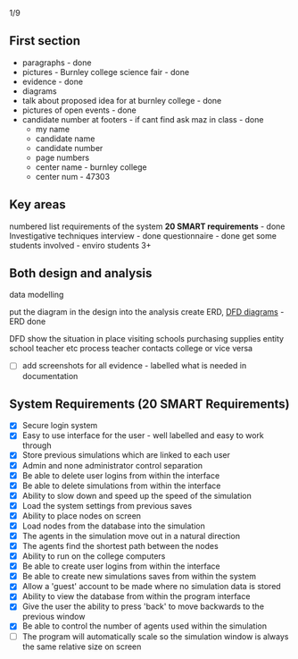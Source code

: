 
1/9
## First section
- paragraphs - done
- pictures - Burnley college science fair - done
- evidence - done
- diagrams
- talk about proposed idea for at burnley college - done
- pictures of open events - done
- candidate number at footers - if cant find ask maz in class - done
	- my name
	- candidate name
	- candidate number
	- page numbers
	- center name - burnley college
	- center num - 47303

## Key areas
numbered list requirements of the system
	**20 SMART requirements** - done
Investigative techniques
	interview - done
	questionnaire - done
		get some students involved - enviro students
	3+


## **Both design and analysis**

data modelling

put the diagram in the design into the analysis
create ERD, [DFD diagrams](https://eur02.safelinks.protection.outlook.com/?url=https%3A%2F%2Ffaculty.babson.edu%2Fdewire%2Freadings%2Fdfddiag.htm&data=05%7C02%7C100196067%40student.burnley.ac.uk%7Cf901e0253d5647a5eead08dc232051e2%7Cc5ee3f28e1254bdab46c7eca13a0238e%7C1%7C0%7C638423868922363057%7CUnknown%7CTWFpbGZsb3d8eyJWIjoiMC4wLjAwMDAiLCJQIjoiV2luMzIiLCJBTiI6Ik1haWwiLCJXVCI6Mn0%3D%7C0%7C%7C%7C&sdata=Xs5D%2FbjX5ZebG57fjivvBeXecK5A39E1lXgrQ2uk2sc%3D&reserved=0) - ERD done


DFD 
	show the situation in place 
		visiting schools
		purchasing supplies
			entity
				school
				teacher
				etc
			process
				teacher contacts college or vice versa
				
- [ ] add screenshots for all evidence - labelled what is needed in documentation 
		    		
## System Requirements (20 SMART Requirements)
- [x]  Secure login system
- [x]  Easy to use interface for the user - well labelled and easy to work through
- [x] Store previous simulations which are linked to each user
- [x] Admin and none administrator control separation
- [x] Be able to delete user logins from within the interface
- [x] Be able to delete simulations from within the interface
- [x]  Ability to slow down and speed up the speed of the simulation
- [x] Load the system settings from previous saves
- [x] Ability to place nodes on screen
- [x] Load nodes from the database into the simulation
- [x] The agents in the simulation move out in a natural direction
- [x] The agents find the shortest path between the nodes
- [x] Ability to run on the college computers
- [x] Be able to create user logins from within the interface
- [x] Be able to create new simulations saves from within the system
- [x] Allow a 'guest' account to be made where no simulation data is stored
- [x] Ability to view the database from within the program interface
- [x] Give the user the ability to press 'back' to move backwards to the previous window
- [x] Be able to control the number of agents used within the simulation
- [ ] The program will automatically scale so the simulation window is always the same relative size on screen